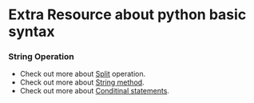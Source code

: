 # Extra Resource about python basic syntax

### String Operation
* Check out more about [Split](https://docs.python.org/3/library/stdtypes.html#str.split) operation.
* Check out more about [String method](https://docs.python.org/3/library/stdtypes.html#string-methods).
* Check out more about [Conditinal statements](https://www.guru99.com/if-loop-python-conditional-structures.html).
